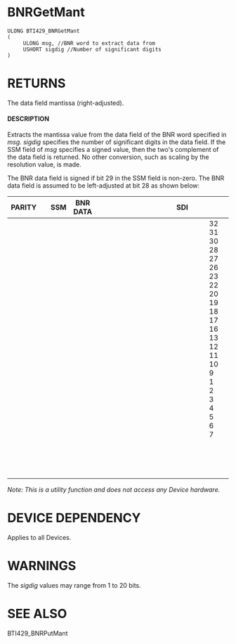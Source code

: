 # **BNRGetMant**

```
ULONG BTI429_BNRGetMant
(
     ULONG msg, //BNR word to extract data from
     USHORT sigdig //Number of significant digits
)
```
# **RETURNS**

The data field mantissa (right-adjusted).

#### **DESCRIPTION**

Extracts the mantissa value from the data field of the BNR word specified in *msg*. *sigdig* specifies the number of significant digits in the data field. If the SSM field of *msg* specifies a signed value, then the two's complement of the data field is returned. No other conversion, such as scaling by the resolution value, is made.

The BNR data field is signed if bit 29 in the SSM field is non-zero. The BNR data field is assumed to be left-adjusted at bit 28 as shown below:

| PARITY |  | SSM | BNR DATA |  |  |  |  |  |  |  |  |  |  |  | SDI |  |  |                                                                                                                    |  |  | LABEL |  |  |                         |  |  |  |
|--------|--|-----|----------|--|--|--|--|--|--|--|--|--|--|--|-----|--|--|--------------------------------------------------------------------------------------------------------------------|--|--|-------|--|--|-------------------------|--|--|--|
|        |  |     |          |  |  |  |  |  |  |  |  |  |  |  |     |  |  | 32   31   30   28   27   26   23   22   20   19   18   17   16   13   12   11   10   9   1   2   3   4   5   6   7 |  |  |       |  |  |                         |  |  |  |
|        |  |     |          |  |  |  |  |  |  |  |  |  |  |  |     |  |  |                                                                                                                    |  |  |       |  |  | ARINC 429<br>BIT NUMBER |  |  |  |

*Note: This is a utility function and does not access any Device hardware.*

# **DEVICE DEPENDENCY**

Applies to all Devices.

# **WARNINGS**

The *sigdig* values may range from 1 to 20 bits.

# **SEE ALSO**

BTI429\_BNRPutMant